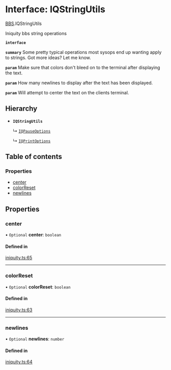 # Interface: IQStringUtils

[BBS](../modules/BBS.md).IQStringUtils

Iniquity bbs string operations

**`interface`**

**`summary`** Some pretty typical operations most sysops end up wanting apply to strings. Got more ideas? Let me know.

**`param`** Make sure that colors don't bleed on to the terminal after displaying the text.

**`param`** How many newlines to display after the text has been displayed.

**`param`** Will attempt to center the text on the clients terminal.

## Hierarchy

- **`IQStringUtils`**

  ↳ [`IQPauseOptions`](BBS.IQPauseOptions.md)

  ↳ [`IQPrintOptions`](BBS.IQPrintOptions.md)

## Table of contents

### Properties

- [center](BBS.IQStringUtils.md#center)
- [colorReset](BBS.IQStringUtils.md#colorreset)
- [newlines](BBS.IQStringUtils.md#newlines)

## Properties

### center

• `Optional` **center**: `boolean`

#### Defined in

[iniquity.ts:65](https://github.com/iniquitybbs/iniquity/blob/fe27628/packages/core/src/iniquity.ts#L65)

___

### colorReset

• `Optional` **colorReset**: `boolean`

#### Defined in

[iniquity.ts:63](https://github.com/iniquitybbs/iniquity/blob/fe27628/packages/core/src/iniquity.ts#L63)

___

### newlines

• `Optional` **newlines**: `number`

#### Defined in

[iniquity.ts:64](https://github.com/iniquitybbs/iniquity/blob/fe27628/packages/core/src/iniquity.ts#L64)
